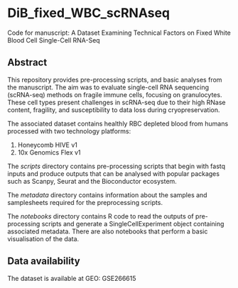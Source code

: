 # DiB_fixed_WBC_scRNAseq
Code for manuscript: A Dataset Examining Technical Factors on Fixed White Blood Cell Single-Cell RNA-Seq

## Abstract

This repository provides pre-processing scripts, and basic analyses from the manuscript. The aim was to evaluate single-cell RNA sequencing (scRNA-seq) methods on fragile immune cells, focusing on granulocytes. These cell types present challenges in scRNA-seq due to their high RNase content, fragility, and susceptibility to data loss during cryopreservation.

The associated dataset contains healthly RBC depleted blood from humans processed with two technology platforms:

1. Honeycomb HIVE v1
2. 10x Genomics Flex v1

The *scripts* directory contains pre-processing scripts that begin with fastq inputs and produce outputs that can be analysed with popular packages such as Scanpy, Seurat and the Bioconductor ecosystem.

The *metadata* directory contains information about the samples and samplesheets required for the preprocessing scripts.

The *notebooks* directory contains R code to read the outputs of pre-processing scripts and generate a SingleCellExperiment object containing associated metadata. There are also notebooks that perform a basic visualisation of the data.

## Data availability

The dataset is available at GEO: GSE266615
